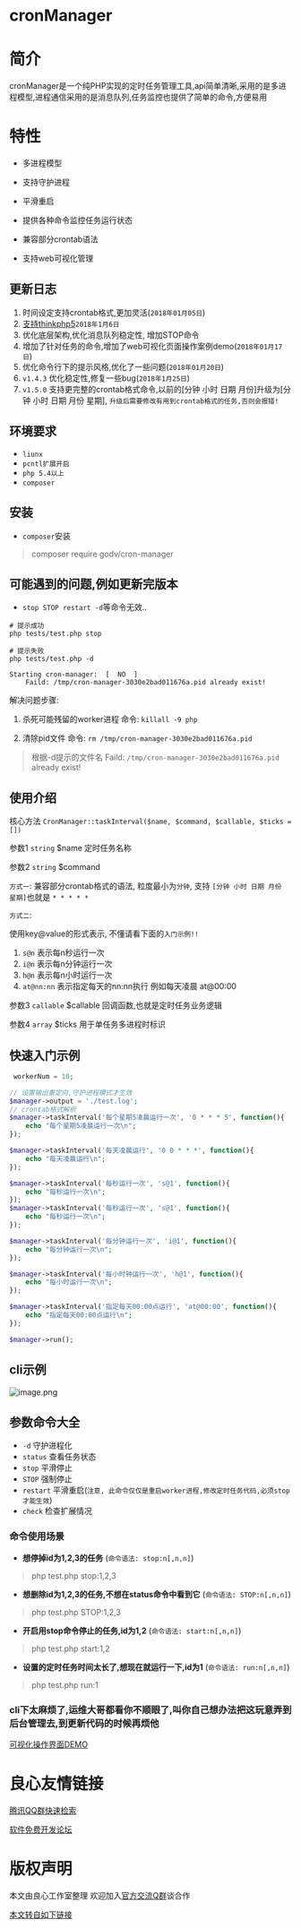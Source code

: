 # cronManager

# 简介

cronManager是一个纯PHP实现的定时任务管理工具,api简单清晰,采用的是多进程模型,进程通信采用的是消息队列,任务监控也提供了简单的命令,方便易用

# 特性

* 多进程模型

* 支持守护进程

* 平滑重启

* 提供各种命令监控任务运行状态

* 兼容部分crontab语法

* 支持web可视化管理


## 更新日志

1. 时间设定支持crontab格式,更加灵活(`2018年01月05日`)
2. [支持thinkphp5](http://u.720life.cn/g/2e71d0f0a5c601172267ba20d3a43c6ea0d91856f7f35a4207735282e9f29c1650ce6a8dad9c69759f807ab70d1ac2f42d76d9498da47fd4e96efe893d365fd1ddab312b2e2bb279ab17d1272722684c)`2018年1月6日`
3. 优化底层架构,优化消息队列稳定性, 增加STOP命令
4. 增加了针对任务的命令,增加了web可视化页面操作案例demo(`2018年01月17日`)
5. 优化命令行下的提示风格,优化了一些问题(`2018年01月20日`)
6. `v1.4.3` 优化稳定性,修复一些bug(`2018年1月25日`)
7. `v1.5.0` 支持更完整的crontab格式命令,以前的[分钟 小时 日期 月份]升级为[分钟 小时 日期 月份 星期], `升级后需要修改有用到crontab格式的任务,否则会报错!`

## 环境要求

* `liunx`
* `pcntl扩展开启`
* `php 5.4以上`
* `composer`


## 安装

* `composer`安装

> composer require godv/cron-manager

## 可能遇到的问题,例如更新完版本

* `stop STOP restart -d`等命令无效..

```
# 提示成功
php tests/test.php stop 

# 提示失败
php tests/test.php -d

Starting cron-manager:	[  NO  ]
	Faild: /tmp/cron-manager-3030e2bad011676a.pid already exist!
```
解决问题步骤:

1. 杀死可能残留的worker进程 命令: `killall -9 php`

2. 清除pid文件 命令: `rm /tmp/cron-manager-3030e2bad011676a.pid` 

> 根据-d提示的文件名 Faild: `/tmp/cron-manager-3030e2bad011676a.pid` already exist!

## 使用介绍

核心方法 `CronManager::taskInterval($name, $command, $callable, $ticks = [])` 

参数1 `string` $name 定时任务名称

参数2 `string` $command 

`方式一`: 兼容部分crontab格式的语法, 粒度最小为`分钟`, 支持 `[分钟 小时 日期 月份 星期]`也就是 `* * * * *` 

`方式二`: 

使用key@value的形式表示, 不懂请看下面的`入门示例!!`
1. `s@n` 表示每n秒运行一次 
2. `i@n` 表示每n分钟运行一次 
3. `h@n` 表示每n小时运行一次
4. `at@nn:nn` 表示指定每天的nn:nn执行 例如每天凌晨 at@00:00

参数3 `callable` $callable 回调函数,也就是定时任务业务逻辑

参数4 `array` $ticks 用于单任务多进程时标识

## 快速入门示例

```php
 workerNum = 10;

// 设置输出重定向,守护进程模式才生效
$manager->output = './test.log';
// crontab格式解析
$manager->taskInterval('每个星期5凌晨运行一次', '0 * * * 5', function(){
	echo "每个星期5凌晨运行一次\n";
});

$manager->taskInterval('每天凌晨运行', '0 0 * * *', function(){
	echo "每天凌晨运行\n";
});

$manager->taskInterval('每秒运行一次', 's@1', function(){
	echo "每秒运行一次\n";
});
$manager->taskInterval('每秒运行一次', 's@1', function(){
	echo "每秒运行一次\n";
});

$manager->taskInterval('每分钟运行一次', 'i@1', function(){
	echo "每分钟运行一次\n";
});

$manager->taskInterval('每小时钟运行一次', 'h@1', function(){
	echo "每小时运行一次\n";
});

$manager->taskInterval('指定每天00:00点运行', 'at@00:00', function(){
	echo "指定每天00:00点运行\n";
});

$manager->run();

```

## cli示例
![image.png](http://upload-images.jianshu.io/upload_images/1791210-5732b338a194023d.png?imageMogr2/auto-orient/strip%7CimageView2/2/w/1240)


## 参数命令大全
* `-d` 守护进程化
* `status` 查看任务状态
* `stop` 平滑停止
* `STOP` 强制停止 
* `restart` 平滑重启(`注意, 此命令仅仅是重启worker进程,修改定时任务代码,必须stop才能生效`)
* `check` 检查扩展情况 

### 命令使用场景

* **想停掉id为1,2,3的任务** (`命令语法: stop:n[,n,n]`)
> php test.php stop:1,2,3
* **想删除id为1,2,3的任务,不想在status命令中看到它** (`命令语法: STOP:n[,n,n]`)
> php test.php STOP:1,2,3
* **开启用stop命令停止的任务,id为1,2** (`命令语法: start:n[,n,n]`)
> php test.php start:1,2
* **设置的定时任务时间太长了,想现在就运行一下,id为1** (`命令语法: run:n[,n,n]`)
> php test.php run:1

### cli下太麻烦了,运维大哥都看你不顺眼了,叫你自己想办法把这玩意弄到后台管理去,到更新代码的时候再烦他

[可视化操作界面DEMO](http://u.720life.cn/g/2e71d0f0a5c601172267ba20d3a43c6ea0d91856f7f35a4207735282e9f29c1650ce6a8dad9c69759f807ab70d1ac2f4c3450ecb8c307edb2784f977f26b14ccd92c2ca1eb57dccea4833bea0cdd1613)



 # 良心友情链接

[腾讯QQ群快速检索](http://u.720life.cn/s/8cf73f7c)

[软件免费开发论坛](http://u.720life.cn/s/bbb01dc0)

# 版权声明 

本文由良心工作室整理 欢迎加入[官方交流Q群](https://u.720life.cn/s/f2316816)谈合作

[本文转自如下链接](http://u.720life.cn/g/2e71d0f0a5c601172267ba20d3a43c6eec575cd054c8ae29f0fc9543c855892efce53383d0806bf5e76e3a86d596344ca53cb8ca3df526d2de039e4f0496447b2be404eb2c53cd356a42730de7294cb1)
